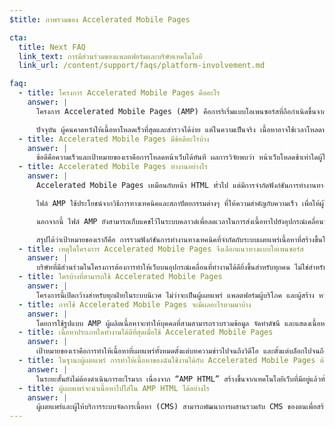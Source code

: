 ```yaml
---
$title: ภาพรวมของ Accelerated Mobile Pages

cta:
  title: Next FAQ
  link_text: การมีส่วนร่วมของแพลตฟอร์มและบริษัทเทคโนโลยี
  link_url: /content/support/faqs/platform-involvement.md

faq:
  - title: โครงการ Accelerated Mobile Pages คืออะไร
    answer: |
      โครงการ Accelerated Mobile Pages (AMP) คือการริเริ่มแบบโอเพนซอร์สที่ถือกำเนิดขึ้นจากการพูดคุยกันระหว่างผู้เผยแพร่และบริษัทเทคโนโลยีเกี่ยวกับความจำเป็นในการปรับปรุงระบบนิเวศของเนื้อหาทั้งหมดบนอุปกรณ์เคลื่อนที่สำหรับทุกคน ไม่ว่าจะเป็นผู้เผยแพร่ แพลตฟอร์มผู้บริโภค ผู้สร้าง และผู้ใช้

      ปัจจุบัน ผู้คนคาดหวังให้เนื้อหาโหลดเร็วที่สุดและสำรวจได้ง่าย แต่ในความเป็นจริง เนื้อหาอาจใช้เวลาโหลดหลายวินาที หรือไม่มีโอกาสได้โหลดอย่างสมบูรณ์เลยเนื่องจากผู้ใช้ออกจากหน้าเว็บที่ทำงานช้าเสียก่อน Accelerated Mobile Pages คือหน้าเว็บที่ออกแบบมาให้โหลดแทบจะในทันที วิธีการนี้เป็นการก้าวไปอีกขั้นสู่เว็บบนอุปกรณ์เคลื่อนที่ที่ดีขึ้นสำหรับทุกคน
  - title: Accelerated Mobile Pages มีข้อดีอะไรบ้าง
    answer: |
      ข้อดีคือความเร็วและเป้าหมายของเราคือการโหลดหน้าเว็บได้ทันที ผลการวิจัยพบว่า หน้าเว็บโหลดช้าเท่าใดผู้ใช้ก็จะออกจากหน้าเว็บมากขึ้นเท่านั้น การใช้รูปแบบ AMP จะช่วยให้ผู้คนอยากบริโภคและมีส่วนร่วมกับเนื้อหามากขึ้น แต่โครงการนี้ไม่ได้เน้นเพียงความเร็วและประสิทธิภาพเท่านั้น เรายังต้องการโปรโมตการเผยแพร่ที่มีประสิทธิภาพดีขึ้น เพื่อให้ผู้เผยแพร่ได้รับประโยชน์จากศักยภาพของเว็บแบบเปิดและทำให้เนื้อหาของตนปรากฏได้รวดเร็วทุกที่ทุกเวลาบนแพลตฟอร์มและแอปต่างๆ ซึ่งอาจทำให้มีรายได้เพิ่มขึ้นผ่านโฆษณาและการสมัครรับข้อมูล
  - title: Accelerated Mobile Pages ทำงานอย่างไร
    answer: |
      Accelerated Mobile Pages เหมือนกับหน้า HTML ทั่วไป แต่มีการจำกัดฟังก์ชันการทำงานทางเทคนิคที่อนุญาตให้ใช้งานได้ตามที่กำหนดไว้และอยู่ในบังคับของข้อกำหนด AMP แบบโอเพนซอร์ส Accelerated Mobile Pages จะโหลดในเบราว์เซอร์สมัยใหม่และ WebView ของแอปเหมือนหน้าเว็บอื่นๆ

      ไฟล์ AMP ใช้ประโยชน์จากวิธีการทางเทคนิคและสถาปัตยกรรมต่างๆ ที่ให้ความสำคัญกับความเร็ว เพื่อให้ผู้ใช้ใช้งานได้เร็วขึ้น นักพัฒนาซอฟต์แวร์ AMP สามารถใช้ไลบรารีขององค์ประกอบเว็บที่สมบูรณ์และเติบโตขึ้นเรื่อยๆ ซึ่งช่วยให้สามารถฝังออบเจ็กต์สื่อสมบูรณ์ เช่น วิดีโอและโพสต์โซเชียล แสดงโฆษณา หรือรวบรวมข้อมูลการวิเคราะห์ได้ เป้าหมายของเราไม่ใช่การทำให้เนื้อหามีรูปลักษณ์เหมือนกันไปหมด แต่เป็นการสร้างแกนหลักทางเทคนิคของหน้าต่างๆ ให้เหมือนกันมากขึ้น เพื่อให้โหลดได้เร็วขึ้น

      นอกจากนี้ ไฟล์ AMP ยังสามารถเก็บแคชไว้ในระบบคลาวด์เพื่อลดเวลาในการส่งเนื้อหาไปยังอุปกรณ์เคลื่อนที่ของผู้ใช้ โดยการใช้รูปแบบ AMP ผู้ผลิตเนื้อหาจะทำให้บุคคลที่สามสามารถแคชเนื้อหาในไฟล์ AMP ได้ เมื่อใช้กรอบประเภทนี้ ผู้เผยแพร่ยังคงสามารถควบคุมเนื้อหาของตนเองได้ แต่แพลตฟอร์มจะสามารถเก็บแคชและมิเรอร์เนื้อหาได้อย่างง่ายดายเพื่อที่จะแสดงให้แก่ผู้ใช้ด้วยความเร็วสูงสุด Google มีแคชที่ใครก็สามารถใช้ได้โดยไม่มีค่าใช้จ้าย และ[แคช AMP ของ Google](https://developers.google.com/amp/cache/) จะเก็บแคช AMP ทั้งหมดไว้ บริษัทอื่นๆ สามารถสร้างแคช AMP ของตนเองได้เช่นกัน

      สรุปได้ว่าเป้าหมายของเราก็คือ การรวมฟังก์ชันการทำงานทางเทคนิคที่จำกัดกับระบบเผยแพร่เนื้อหาที่สร้างขึ้นโดยอิงจากการแคช เพื่อทำให้หน้าเว็บมีประสิทธิภาพมากขึ้น และเพิ่มการพัฒนาผู้ชมสำหรับผู้เผยแพร่
  - title: เหตุใดโครงการ Accelerated Mobile Pages จึงเลือกแนวทางแบบโอเพนซอร์ส
    answer: |
      บริษัทที่มีส่วนร่วมในโครงการต้องการทำให้เว็บบนอุปกรณ์เคลื่อนที่ทำงานได้ดียิ่งขึ้นสำหรับทุกคน ไม่ใช่สำหรับแพลตฟอร์มเดียว เทคโนโลยีชุดเดียว หรือผู้เผยแพร่เพียงกลุ่มเดียว การทำให้โครงการเป็นแบบโอเพนซอร์สช่วยให้ผู้คนแชร์และมอบไอเดียและโค้ดของตนเข้ามาได้ เพื่อทำให้เว็บบนอุปกรณ์เคลื่อนที่ทำงานเร็วขึ้น เราเพิ่งเริ่มต้นบนเส้นทางสายนี้ และเราหวังว่าจะมีผู้เผยแพร่และบริษัทเทคโนโลยีอื่นๆ มาร่วมเดินทางไปกับเราในอนาคต
  - title: ใครบ้างที่สามารถใช้ Accelerated Mobile Pages
    answer: |
      โครงการนี้เปิดกว้างสำหรับทุกฝ่ายในระบบนิเวศ ไม่ว่าจะเป็นผู้เผยแพร่ แพลตฟอร์มผู้บริโภค และผู้สร้าง หากต้องการทราบว่าบริษัทและเว็บไซต์ที่ใช้ AMP มีใครบ้าง ให้ไปที่[หน้า "ใคร"](/th/support/faqs/supported-platforms.html)
  - title: การใช้ Accelerated Mobile Pages จะมีผลอะไรตามมาบ้าง
    answer: |
      โดยการใช้รูปแบบ AMP ผู้ผลิตเนื้อหาจะทำให้บุคคลที่สามสามารถรวบรวมข้อมูล จัดทำดัชนี และแสดงเนื้อหาในไฟล์ AMP (ขึ้นอยู่กับโปรโตคอลการยกเว้นโรบอต) ตลอดจนแคชเนื้อหาดังกล่าวได้ด้วย
  - title: เนื้อหาประเภทใดทำงานได้ดีที่สุดเมื่อใช้ Accelerated Mobile Pages
    answer: |
      เป้าหมายของเราคือการทำให้เนื้อหาที่เผยแพร่ทั้งหมดตั้งแต่บทความข่าวไปจนถึงวิดีโอ และตั้งแต่บล็อกไปจนถึงรูปภาพและ GIF ทำงานได้ดีที่สุดเมื่อใช้ Accelerated Mobile Pages
  - title: ในฐานะผู้เผยแพร่ การทำให้เนื้อหาของฉันใช้งานได้กับ Accelerated Mobile Pages ต้องมีการดำเนินการอะไรเพิ่มเติมไหม
    answer: |
      ในระยะสั้นยังไม่ต้องดำเนินการอะไรมาก เนื่องจาก “AMP HTML” สร้างขึ้นจากเทคโนโลยีเว็บที่มีอยู่แล้วทั้งหมด ขั้นตอนการพัฒนาเหมือนกับขั้นตอนที่ผู้เผยแพร่ใช้กันอยู่แล้วในทุกวันนี้ ผู้เผยแพร่สามารถทำความคุ้นเคยกับข้อกำหนด AMP HTML ได้ที่ GitHub สำหรับผู้ที่คุ้นชินกับขั้นตอนในปัจจุบันอยู่แล้ว เราคาดว่าจะไม่มีเส้นทางการเรียนรู้เพิ่มเติมเป็นพิเศษ
  - title: ผู้เผยแพร่จะนำเนื้อหาไปใส่ใน AMP HTML ได้อย่างไร
    answer: |
      ผู้เผยแพร่และผู้ให้บริการระบบจัดการเนื้อหา (CMS) สามารถพัฒนาการผสานรวมกับ CMS ของตนเพื่อสร้างเนื้อหา AMP Automattic ได้เผยแพร่[ปลั๊กอิน AMP ของ WordPress](https://wordpress.org/plugins/amp/) ไว้แล้วและเราหวังว่าระบบจัดการเนื้อหาทั้งหมดจะเพิ่มการสนับสนุนสำหรับหน้า AMP HTML
---
```

